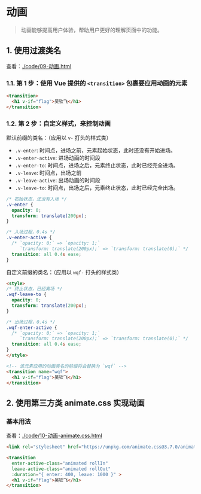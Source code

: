 # 动画

> 动画能够提高用户体验，帮助用户更好的理解页面中的功能。

## 1. 使用过渡类名

查看：[./code/09-动画.html](./code/09-动画.html)

### 1.1. 第 1 步：使用 Vue 提供的 `<transition>` 包裹要应用动画的元素

```html
<transition>
  <h1 v-if="flag">吴钦飞</h1>
</transition>
```

### 1.2. 第 2 步：自定义样式，来控制动画

默认前缀的类名：（应用以 `v-` 打头的样式类）

* `.v-enter`: 时间点，进场之前，元素起始状态，此时还没有开始进场。
* `.v-enter-active`: 进场动画的时间段
* `.v-enter-to`: 时间点，进场之后，元素终止状态，此时已经完全进场。
* `.v-leave`: 时间点，出场之前
* `.v-leave-active`: 出场动画的时间段
* `.v-leave-to`: 时间点，出场之后，元素终止状态，此时已经完全出场。

```css
/* 初始状态，还没有入场 */
.v-enter {
  opacity: 0;
  transform: translate(200px);
}

/* 入场过程，0.4s */
.v-enter-active {
  /* `opacity: 0;` => `opacity: 1;`
     `transform: translate(200px);` => `transform: translate(0);` */
  transition: all 0.4s ease;
}
```

自定义前缀的类名：（应用以 `wqf-` 打头的样式类）

```html
<style>
/* 终止状态，已经离场 */
.wqf-leave-to {
  opacity: 0;
  transform: translate(200px);
}

/* 出场过程，0.4s */
.wqf-enter-active {
  /* `opacity: 0;` => `opacity: 1;`
     `transform: translate(200px);` => `transform: translate(0);` */
  transition: all 0.4s ease;
}
</style>

<!-- 该元素应用的动画类名的前缀将会替换为 `wqf` -->
<transition name="wqf">
  <h1 v-if="flag">吴钦飞</h1>
</transition>
```

## 2. 使用第三方类 animate.css 实现动画

### 基本用法

查看：[./code/10-动画-animate.css.html](./code/10-动画-animate.css.html)

```html
<link rel="stylesheet" href="https://unpkg.com/animate.css@3.7.0/animate.css">

<transition
  enter-active-class="animated rollIn"
  leave-active-class="animated rollOut"
  :duration="{ enter: 400, leave: 1000 }" >
  <h1 v-if="flag">吴钦飞</h1>
</transition>
```